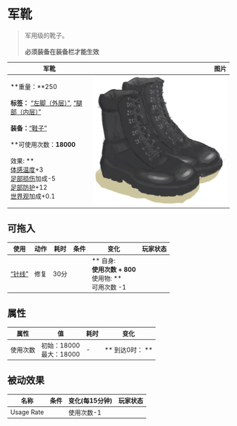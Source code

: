 # 军靴  
> 军用级的靴子。<br><br><b>必须装备在装备栏才能生效</b>  
  
  军靴  |   图片   
 ----  |  ----:   
 **重量：**250<br><br>**标签：**	[“左脚（外层）”](tag_OuterFeet.md), [“腿部（内层）”](tag_Clothing.md)<br><br>**装备：**[“鞋子”](eTag_Shoes.md)<br><br>**可使用次数：**18000<br><br>** 效果: **<br>[体感温度](TemperaturePerceived.md)+3<br>[足部损伤](FootDamage.md)加成-5<br>[足部防护](FootProtection.md)+12<br>[世界观](Structure.md)加成+0.1  |  <img decoding="async" src="Sprite/MilitaryBoots.png" href="a.md" style="max-width:300px;max-height:300px;">   
  
## 可拖入  
使用  |  动作  |  耗时  |  条件  |  变化  |  玩家状态  
----  |  ----  |  ----  |  ----  |  ----  |  ----  
[“针线”](tag_ThreadedNeedle.md)  |  修复  |  30分  |    |  ** 自身: **<br>使用次数 + 800<br>** 使用物: **<br>可用次数  -1  |    
## 属性   
属性  |  值  |  耗时  |  变化  
----  |  ----  |  ----  |  ----  
使用次数  |  初始：18000<br>最大：18000  |  -  |  ** 到达0时： **  
## 被动效果  
名称  |  条件  |  变化(每15分钟)  |  玩家状态  
----  |  ----  |  ----  |  ----  
Usage Rate  |    |  使用次数-1  |    
